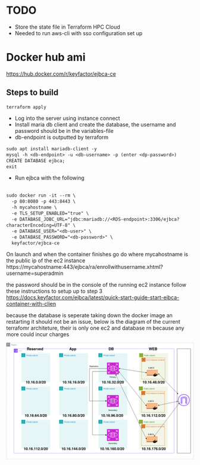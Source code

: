 # TODO 
- Store the state file in Terraform HPC Cloud
- Needed to run aws-cli with sso configuration set up
# Docker hub ami
https://hub.docker.com/r/keyfactor/ejbca-ce
## Steps to build

``` shell
terraform apply
```

- Log into the server using instance connect
- Install maria db client and create the database, the username and password should be in the variables-file
- db-endpoint is outputted by terraform

``` shell
sudo apt install mariadb-client -y
mysql -h <db-endpoint> -u <db-username> -p (enter <dp-password>)
CREATE DATABASE ejbca;
exit
```
- Run ejbca with the following

``` shell

sudo docker run -it --rm \
  -p 80:8080 -p 443:8443 \
  -h mycahostname \
  -e TLS_SETUP_ENABLED="true" \
  -e DATABASE_JDBC_URL="jdbc:mariadb://<RDS-endpoint>:3306/ejbca?characterEncoding=UTF-8" \
  -e DATABASE_USER="<db-user>" \
  -e DATABASE_PASSWORD="<db-password>" \
  keyfactor/ejbca-ce

```
On launch and when the container finishes go do where mycahostname is the public ip of the ec2 instance
https://mycahostname:443/ejbca/ra/enrollwithusername.xhtml?username=superadmin

the password should be in the console of the running ec2 instance
follow these instructions to setup up to step 3
https://docs.keyfactor.com/ejbca/latest/quick-start-guide-start-ejbca-container-with-clien

because the database is seperate taking down the docker image an restarting it should not be an issue, below is the diagram of the current terrafomr architeture, their is only one ec2 and database rn because any more could incur charges
 
![alt text](./diagrams/vpn.drawio.png "VPN")




